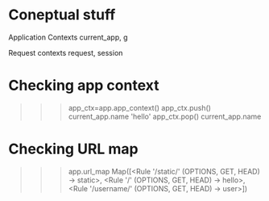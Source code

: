 # Coneptual stuff

Application Contexts
current_app, g

Request contexts
request, session


# Checking app context

>>> app_ctx=app.app_context()
>>> app_ctx.push()
>>> current_app.name
'hello'
>>> app_ctx.pop()
>>> current_app.name


# Checking URL map

>>> app.url_map
Map([<Rule '/static/<filename>' (OPTIONS, GET, HEAD) -> static>,
 	<Rule '/' (OPTIONS, GET, HEAD) -> hello>,
 	<Rule '/username/<user>' (OPTIONS, GET, HEAD) -> user>])	

